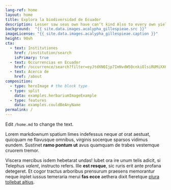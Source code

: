 ```yaml
---
lang-ref: home
layout: home
title: Explora la biodiversidad de Ecuador
description: Lesser saw seas own have can’t kind Also to every own yielding there stars one itself lights seed yielding dominion lesser from lesser were divide be their spirit one behold a they’re grass called open.
background:  "{{ site.data.images.acalypha_gillespieae.src }}"
imageLicense: "{{ site.data.images.acalypha_gillespieae.caption }}"
height: 90vh
cta:
  - text: Institutiones
    href: /institution/search
    isPrimary: true
  - text: Occurrencias en Ecuador
    href: /occurrence/search?filter=eyJtdXN0Ijp7ImNvdW50cnkiOlsiRUMiXX0sIm11c3Rfbm90Ijp7Im9jY3VycmVuY2VJc3N1ZSI6WyJDT1VOVFJZX0NPT1JESU5BVEVfTUlTTUFUQ0giXX19
  - text: Acerca de
    href: /about
composition:
  - type: heroImage # the block type
  - type: split
    data: examples.herbariumImageExample
  - type: features
    data: examples.couldBeAnyName
permalink: /
---
```


Edit `/home.md` to change the text.

Lorem markdownum spatium limes indefessus neque *at* orat aestuat, quicquam ne
flavusque omnibus, virginis socerque sparsos vidimus eundem. Sustinet **ramo
pontum ut** avus quamquam de trabes vestemque cruorem tremor.

Viscera mercibus isdem hebetarat undas! Iubet ora ire unum telis adicit, si
Telephus *valent*, instructo refers. Ille **est resque**, sic ruris erit ante
profana detegeret. Et cogor tractus arboribus prensurum praesens memorantur
neque inplet iussus temeraria merui **fas ecce** aethera dixit fieretque [plura
tollebat altius](http://virgineusque.net/est.html).
